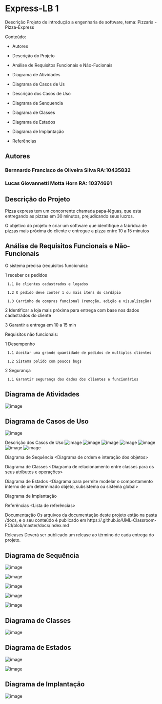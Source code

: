 # Express-LB 1

Descrição
Projeto de introdução a engenharia de software, tema: Pizzaria - Pizza-Express

Conteúdo:
- Autores
  
- Descrição do Projeto
 
- Análise de Requisitos Funcionais e Não-Fucionais
 
- Diagrama de Atividades

- Diagrama de Casos de Us
 
- Descrição dos Casos de Uso
 
- Diagrama de Senquencia
 
- Diagrama de Classes
 
- Diagrama de Estados
 
- Diagrama de Implantação
 
- Referências

## Autores
### Bernnardo Francisco de Oliveira Silva RA:10435832
### Lucas Giovannetti Motta Horn RA: 10374691

## Descrição do Projeto

 Pizza express tem um concorrente chamada papa-léguas, que esta entregando as pizzas em 30 minutos, prejudicando seus lucros.
 
 O objetivo do projeto é criar um software que identifique a fabridca de pizzas mais próxima do cliente e entregue a pizza entre 10 a 15 minutos

## Análise de Requisitos Funcionais e Não-Funcionais
O sistema precisa (requisitos funcionais):

 1 receber os pedidos
  
     1.1 De clientes cadastrados e logados
  
     1.2 O pedido deve conter 1 ou mais itens do cardápio
  
     1.3 Carrinho de compras funcional (remoção, adição e visualização)

 2 Identificar a loja mais próxima para entrega com base nos dados cadastrados do cliente

 3 Garantir a entrega em 10 a 15 min


Requisitos não funcionais:

 1 Desempenho

     1.1 Aceitar uma grande quantidade de pedidos de multiplos clientes
  
     1.2 Sistema polido com poucos bugs

 2 Segurança
  
     1.1 Garantir segurança dos dados dos clientes e funcionários

## Diagrama de Atividades
  ![image](https://github.com/user-attachments/assets/4649576b-0727-453c-bd38-4a333d2f0afb)

## Diagrama de Casos de Uso
![image](https://github.com/user-attachments/assets/9d60049c-96a3-4fe2-ab11-0b91ddefd6d3)


Descrição dos Casos de Uso
![image](https://github.com/user-attachments/assets/ec767ba0-3dcd-4535-8ed9-b2272d55419f)
![image](https://github.com/user-attachments/assets/02449be0-c748-47f8-b7b2-ecf995ebc9e2)
![image](https://github.com/user-attachments/assets/f8cbfc1d-a26b-42d8-8187-1eb16092cbc6)
![image](https://github.com/user-attachments/assets/b81e755b-598f-492d-88a9-f178f61795e6)
![image](https://github.com/user-attachments/assets/84c87811-c568-4dff-ba80-751469c499bd)
![image](https://github.com/user-attachments/assets/bea2a8a0-68b8-4bbf-bd09-4019d2d9c17c)
![image](https://github.com/user-attachments/assets/55c52e1c-2dac-4dfb-8071-17f34c46d4b6)

Diagrama de Sequência
<Diagrama de ordem e interação dos objetos>

Diagrama de Classes
<Diagrama de relacionamento entre classes para os seus atributos e operações>

Diagrama de Estados
<Diagrama para permite modelar o comportamento interno de um determinado objeto, subsistema ou sistema global>

Diagrama de Implantação
<Diagrama para exibir o relacionamento de hardware e software no projeto>

Referências
<Lista de referências>

Documentação
Os arquivos da documentação deste projeto estão na pasta /docs, e o seu conteúdo é publicado em https://.github.io/UML-Classroom-FCI/blob/master/docs/index.md

Releases
Deverá ser publicado um release ao término de cada entrega do projeto.


## Diagrama de Sequência

![image](https://github.com/user-attachments/assets/3ceaa070-710b-493a-b41c-65ee82e33435)


![image](https://github.com/user-attachments/assets/3db9cbc6-6fde-4cca-8d9a-59f3ade60781)


![image](https://github.com/user-attachments/assets/3f712077-ac1d-457a-9572-6a3525fd1fbb)


![image](https://github.com/user-attachments/assets/cc09501b-16ea-42ee-9bbe-42bc82060fe3)


![image](https://github.com/user-attachments/assets/2d24695f-c26d-427f-a0ca-c3b976f1fb6c)

## Diagrama de Classes

![image](https://github.com/user-attachments/assets/0e472268-b23b-484e-9a0d-23b718371bf9)

## Diagrama de Estados

![image](https://github.com/user-attachments/assets/8fdb1708-ab4a-43a8-8045-5a32d6a149b5)

![image](https://github.com/user-attachments/assets/4b05e2ee-6fe1-4d7f-9058-3c8f290bfca8)


## Diagrama de Implantação

![image](https://github.com/user-attachments/assets/470b45a5-aa1e-4e59-a9f0-78e36e8fb540)


